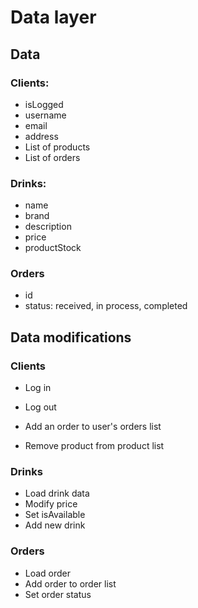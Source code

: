 # Data layer

## Data

### Clients:

- isLogged
- username
- email
- address
- List of products
- List of orders

### Drinks:

- name
- brand
- description
- price
- productStock

### Orders

- id
- status: received, in process, completed

## Data modifications

### Clients

- Log in
- Log out

- Add an order to user's orders list
- Remove product from product list

### Drinks

- Load drink data
- Modify price
- Set isAvailable
- Add new drink

### Orders

- Load order
- Add order to order list
- Set order status
